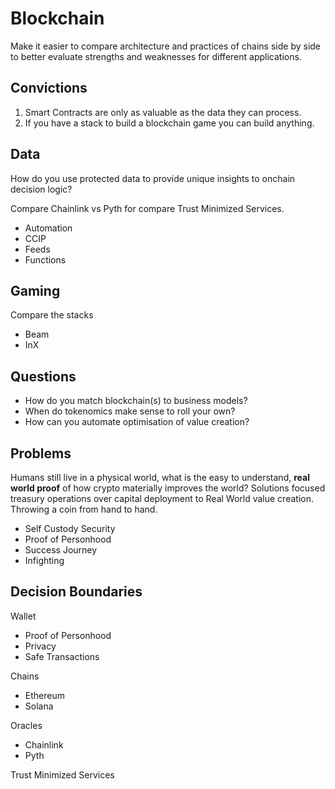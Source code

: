 # Blockchain

Make it easier to compare architecture and practices of chains side by side to better evaluate strengths and weaknesses for different applications.

## Convictions

1. Smart Contracts are only as valuable as the data they can process.
2. If you have a stack to build a blockchain game you can build anything.

## Data

How do you use protected data to provide unique insights to onchain decision logic?

Compare Chainlink vs Pyth for compare Trust Minimized Services.

- Automation
- CCIP
- Feeds
- Functions

## Gaming

Compare the stacks

- Beam
- InX

## Questions

- How do you match blockchain(s) to business models?
- When do tokenomics make sense to roll your own?
- How can you automate optimisation of value creation?

## Problems

Humans still live in a physical world, what is the easy to understand, **real world proof** of how crypto materially improves the world? Solutions focused treasury operations over capital deployment to Real World value creation. Throwing a coin from hand to hand.

- Self Custody Security
- Proof of Personhood
- Success Journey
- Infighting

## Decision Boundaries

Wallet

- Proof of Personhood
- Privacy
- Safe Transactions

Chains

- Ethereum
- Solana

Oracles

- Chainlink
- Pyth

Trust Minimized Services

